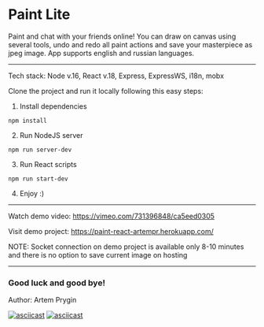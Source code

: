 # Paint Lite
Paint and chat with your friends online!
You can draw on canvas using several tools, undo and redo all paint actions and save your masterpiece as jpeg image. App supports english and russian languages. 

* * *

Tech stack: Node v.16, React v.18, Express, ExpressWS, i18n, mobx

Clone the project and run it locally following this easy steps:

1. Install dependencies
<pre><code>npm install</code></pre>

2. Run NodeJS server
<pre><code>npm run server-dev</code></pre>

3. Run React scripts
<pre><code>npm run start-dev</code></pre>

4. Enjoy :)

* * *

Watch demo video: https://vimeo.com/731396848/ca5eed0305

Visit demo project: https://paint-react-artempr.herokuapp.com/

NOTE: Socket connection on demo project is available only 8-10 minutes and there is no option to save current image on hosting
* * *
### Good luck and good bye!
Author: Artem Prygin

[![asciicast](https://upload.wikimedia.org/wikipedia/commons/thumb/9/96/Instagram.svg/32px-Instagram.svg.png)](https://www.instagram.com/gribgribych/)
[![asciicast](https://abiznews.net/wp-content/uploads/2022/03/telegram.png)](https://t.me/gribgribych/)
